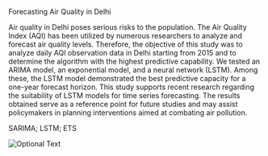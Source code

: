 Forecasting Air Quality in Delhi

Air quality in Delhi poses serious risks to the population. The Air Quality Index (AQI) has been utilized by numerous researchers to analyze and forecast air quality levels. Therefore, the objective of this study was to analyze daily AQI observation data in Delhi starting from 2015 and to determine the algorithm with the highest predictive capability. We tested an ARIMA model, an exponential model, and a neural network (LSTM). Among these, the LSTM model demonstrated the best predictive capacity for a one-year forecast horizon. This study supports recent research regarding the suitability of LSTM models for time series forecasting. The results obtained serve as a reference point for future studies and may assist policymakers in planning interventions aimed at combating air pollution.

SARIMA; LSTM; ETS

![Optional Text](https://github.com/nunokf/Computer_VISION_POKA_Yoke/blob/main/figure-html/unnamed-chunk-36-1.png.png)
